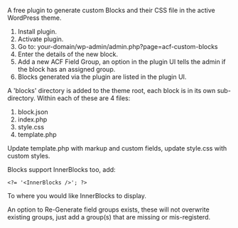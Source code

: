 A free plugin to generate custom Blocks and their CSS file in the active WordPress theme.

1. Install plugin.
2. Activate plugin.
3. Go to: your-domain/wp-admin/admin.php?page=acf-custom-blocks
4. Enter the details of the new block.
5. Add a new ACF Field Group, an option in the plugin UI tells the admin if the block has an assigned group.
6. Blocks generated via the plugin are listed in the plugin UI.

A 'blocks' directory is added to the theme root, each block is in its own sub-directory. Within each of these are 4 files:

1. block.json
2. index.php
3. style.css
4. template.php

Update template.php with markup and custom fields, update style.css with custom styles. 

Blocks support InnerBlocks too, add: 

    <?= '<InnerBlocks />'; ?>

To where you would like InnerBlocks to display.

An option to Re-Generate field groups exists, these will not overwrite existing groups, just add a group(s) that are missing or mis-registerd.
